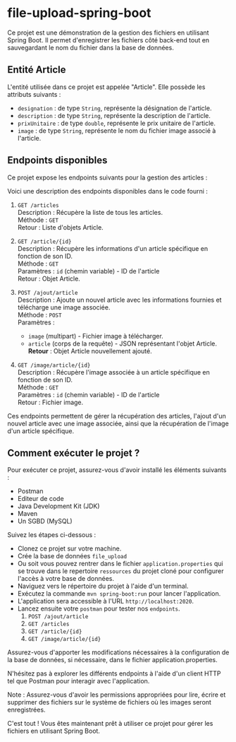 # file-upload-spring-boot
Ce projet est une démonstration de la gestion des fichiers en utilisant Spring Boot. Il permet d'enregistrer les fichiers côté back-end tout en sauvegardant le nom du fichier dans la base de données.

## Entité Article
L'entité utilisée dans ce projet est appelée "Article". Elle possède les attributs suivants :

- `designation` : de type `String`, représente la désignation de l'article.
- `description` : de type `String`, représente la description de l'article.
- `prixUnitaire` : de type `double`, représente le prix unitaire de l'article.
- `image` : de type `String`, représente le nom du fichier image associé à l'article.

## Endpoints disponibles
Ce projet expose les endpoints suivants pour la gestion des articles :

Voici une description des endpoints disponibles dans le code fourni :

1. `GET /articles`\
   Description : Récupère la liste de tous les articles.\
   Méthode : `GET`\
   Retour : Liste d'objets Article.


2. `GET /article/{id}`\
   Description : Récupère les informations d'un article spécifique en fonction de son ID.\
   Méthode : `GET`\
   Paramètres : `id` (chemin variable) - ID de l'article\
   Retour : Objet Article.


3. `POST /ajout/article`\
   Description : Ajoute un nouvel article avec les informations fournies et télécharge une image associée.\
   Méthode : `POST`\
   Paramètres :
    - `image` (multipart) - Fichier image à télécharger.
    - `article` (corps de la requête) - JSON représentant l'objet Article.\
    **Retour** : Objet Article nouvellement ajouté.


4. `GET /image/article/{id}`\
   Description : Récupère l'image associée à un article spécifique en fonction de son ID.\
   Méthode : `GET`\
   Paramètres : `id` (chemin variable) - ID de l'article\
   Retour : Fichier image.

Ces endpoints permettent de gérer la récupération des articles, l'ajout d'un nouvel article avec une image associée, ainsi que la récupération de l'image d'un article spécifique.

## Comment exécuter le projet ?
Pour exécuter ce projet, assurez-vous d'avoir installé les éléments suivants :

- Postman
- Editeur de code
- Java Development Kit (JDK)
- Maven
- Un SGBD (MySQL)

Suivez les étapes ci-dessous :

- Clonez ce projet sur votre machine.
- Crée la base de données `file_upload`
- Ou soit vous pouvez rentrer dans le fichier `application.properties` qui se trouve dans le repertoire `ressources` du projet cloné pour configurer l'accès à votre base de données.
- Naviguez vers le répertoire du projet à l'aide d'un terminal.
- Exécutez la commande `mvn spring-boot:run` pour lancer l'application.
- L'application sera accessible à l'URL `http://localhost:2020`.
- Lancez ensuite votre `postman` pour tester nos `endpoints`.
   1. `POST /ajout/article`
  2. `GET /articles`
  3. `GET /article/{id}`
  4. `GET /image/article/{id}`

Assurez-vous d'apporter les modifications nécessaires à la configuration de la base de données, si nécessaire, dans le fichier application.properties.

N'hésitez pas à explorer les différents endpoints à l'aide d'un client HTTP tel que Postman pour interagir avec l'application.

Note : Assurez-vous d'avoir les permissions appropriées pour lire, écrire et supprimer des fichiers sur le système de fichiers où les images seront enregistrées.

C'est tout ! Vous êtes maintenant prêt à utiliser ce projet pour gérer les fichiers en utilisant Spring Boot.